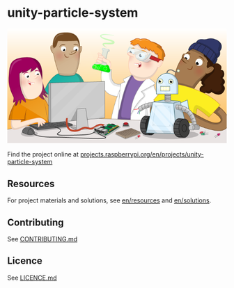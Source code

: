 # unity-particle-system

![unity-particle-system](banner.png)

Find the project online at [projects.raspberrypi.org/en/projects/unity-particle-system](https://projects.raspberrypi.org/en/projects/unity-particle-system)

## Resources
For project materials and solutions, see [en/resources](https://github.com/raspberrypilearning/unity-particle-system/tree/master/en/resources) and [en/solutions](https://github.com/raspberrypilearning/unity-particle-system/tree/master/en/solutions).

## Contributing
See [CONTRIBUTING.md](CONTRIBUTING.md)

## Licence
 See [LICENCE.md](LICENCE.md)